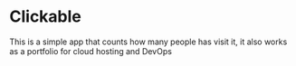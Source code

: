 # Clickable
This is a simple app that counts how many people has visit it, it also works as a portfolio for cloud hosting and DevOps
